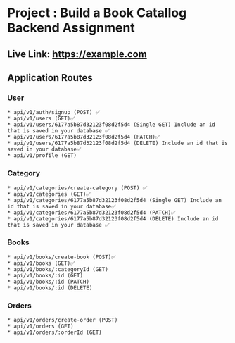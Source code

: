 # Project : Build a Book Catallog Backend Assignment

## Live Link: <https://example.com>

## Application Routes

### User

    * api/v1/auth/signup (POST) ✅
    * api/v1/users (GET)✅
    * api/v1/users/6177a5b87d32123f08d2f5d4 (Single GET) Include an id that is saved in your database ✅
    * api/v1/users/6177a5b87d32123f08d2f5d4 (PATCH)✅
    * api/v1/users/6177a5b87d32123f08d2f5d4 (DELETE) Include an id that is saved in your database✅
    * api/v1/profile (GET)

### Category

    * api/v1/categories/create-category (POST) ✅
    * api/v1/categories (GET)✅
    * api/v1/categories/6177a5b87d32123f08d2f5d4 (Single GET) Include an id that is saved in your database✅
    * api/v1/categories/6177a5b87d32123f08d2f5d4 (PATCH)✅
    * api/v1/categories/6177a5b87d32123f08d2f5d4 (DELETE) Include an id that is saved in your database ✅

### Books

    * api/v1/books/create-book (POST)✅
    * api/v1/books (GET)✅
    * api/v1/books/:categoryId (GET)
    * api/v1/books/:id (GET)
    * api/v1/books/:id (PATCH)
    * api/v1/books/:id (DELETE)

### Orders

    * api/v1/orders/create-order (POST)
    * api/v1/orders (GET)
    * api/v1/orders/:orderId (GET)

